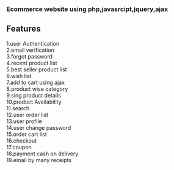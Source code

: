 <h3>Ecommerce website using php,javasrcipt,jquery,ajax </h3>

   Features
------------------------
1.user Authentication <br>
2.email verification <br>
3.forgot password <br>
4.recent product list <br>
5.best seller product list <br>
6.wish list <br>
7.add to cart using ajax <br>
8.product wise category <br>
9.sing product details <br>
10.product Availability <br>
11.search <br>
12.user order list <br>
13.user profile <br>
14.user change password <br>
15.order cart list <br>
16.checkout <br>
17.coupon <br>
18.payment cash on delivery <br>
19.email by many receipts
